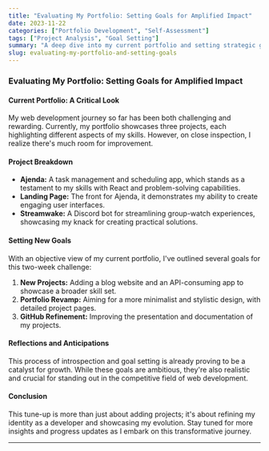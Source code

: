 ```yaml
---
title: "Evaluating My Portfolio: Setting Goals for Amplified Impact"
date: 2023-11-22
categories: ["Portfolio Development", "Self-Assessment"]
tags: ["Project Analysis", "Goal Setting"]
summary: "A deep dive into my current portfolio and setting strategic goals to enhance its appeal to prospective employers."
slug: evaluating-my-portfolio-and-setting-goals
---
```


### **Evaluating My Portfolio: Setting Goals for Amplified Impact**

#### **Current Portfolio: A Critical Look**

My web development journey so far has been both challenging and rewarding. Currently, my portfolio showcases three projects, each highlighting different aspects of my skills. However, on close inspection, I realize there's much room for improvement.

#### **Project Breakdown**

- **Ajenda:** A task management and scheduling app, which stands as a testament to my skills with React and problem-solving capabilities.
- **Landing Page:** The front for Ajenda, it demonstrates my ability to create engaging user interfaces.
- **Streamwake:** A Discord bot for streamlining group-watch experiences, showcasing my knack for creating practical solutions.

#### **Setting New Goals**

With an objective view of my current portfolio, I've outlined several goals for this two-week challenge:

1. **New Projects:** Adding a blog website and an API-consuming app to showcase a broader skill set.
2. **Portfolio Revamp:** Aiming for a more minimalist and stylistic design, with detailed project pages.
3. **GitHub Refinement:** Improving the presentation and documentation of my projects.

#### **Reflections and Anticipations**

This process of introspection and goal setting is already proving to be a catalyst for growth. While these goals are ambitious, they're also realistic and crucial for standing out in the competitive field of web development.

#### **Conclusion**

This tune-up is more than just about adding projects; it's about refining my identity as a developer and showcasing my evolution. Stay tuned for more insights and progress updates as I embark on this transformative journey.

---
